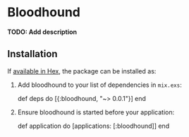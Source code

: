 # Bloodhound

**TODO: Add description**

## Installation

If [available in Hex](https://hex.pm/docs/publish), the package can be installed as:

  1. Add bloodhound to your list of dependencies in `mix.exs`:

        def deps do
          [{:bloodhound, "~> 0.0.1"}]
        end

  2. Ensure bloodhound is started before your application:

        def application do
          [applications: [:bloodhound]]
        end
